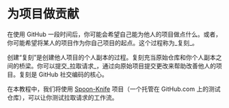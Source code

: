 # 为项目做贡献

在使用 GitHub 一段时间后，你可能会希望自己能为他人的项目做点什么。或者，你可能希望将某人的项目作为你自己项目的起点。这个过程称为_复刻_。

创建“复刻”是创建他人项目的个人副本的过程。复刻充当原始仓库和你个人副本之间的桥梁。你可以提交_拉取请求_，通过向原始项目提交更改来帮助改善他人的项目。复刻是 GitHub 社交编码的核心。

在本教程中，我们将使用 [Spoon-Knife](https://github.com/octocat/Spoon-Knife) 项目（一个托管在 GitHub.com 上的测试仓库），可以让你测试拉取请求的工作流。

